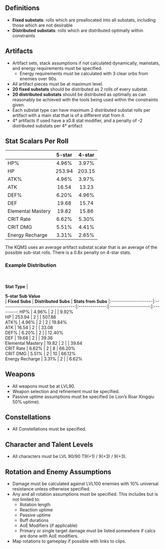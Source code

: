 ## Definitions
- **Fixed substats**: rolls which are preallocated into all substats, including those which are not desirable
- **Distributed substats**: rolls which are distributed optimally within constraints

## Artifacts
- Artifact sets, stack assumptions if not calculated dynamically, mainstats, and energy requirements must be specified.
    - Energy requirements must be calculated with 3 clear orbs from enemies over 90s.
- All artifact pieces must be at maximum level.
- **20 fixed substats** should be distributed as 2 rolls of every substat.
- **20 distributed substats** should be distributed as optimally as can reasonably be achieved with the tools being used within the constraints given.
- Each substat type can have maximum 2 distributed substat rolls per artifact with a main stat that is of a different stat from it.
- 4* artifacts if used have a x0.8 stat modifier, and a penalty of -2 distributed substats per 4* artifact

## Stat Scalars Per Roll
|                   | <div class="s5">5-star</div> | <div class="s4">4-star</div> |
|:------------------|:----------------------------:|:----------------------------:|
| HP%               |                        4.96% |                        3.97% |
| HP                |                       253.94 |                       203.15 |
| ATK%              |                        4.96% |                        3.97% |
| ATK               |                        16.54 |                        13.23 |
| DEF%              |                        6.20% |                        4.96% |
| DEF               |                        19.68 |                        15.74 |
| Elemental Mastery |                        19.82 |                        15.86 |
| CRIT Rate         |                        6.62% |                        5.30% |
| CRIT DMG       |                        5.51% |                        4.41% |
| Energy Recharge   |                        3.31% |                        2.65% |

The KQMS uses an average artifact substat scalar that is an average of the possible sub-stat rolls. There is a 0.8x penalty on 4-star stats.

### Example Distribution
<br></br>
 **Stat Type**         | **<div class="s5">5-star Sub Value</div>** | **Fixed Subs** | **Distributed Subs** | **Stats from Subs** 
|:---------------------|:-------------------------------------:|:--------------:|:--------------------:|:---------:
 HP%               | 4.96%                                 | 2              |                      | 9.92%     
 HP                | 253.94                                | 2              |                      | 507.88    
 ATK%              | 4.96%                                 | 2              | 2                    | 19.84%    
 ATK               | 16.54                                 | 2              |                      | 33.08     
 DEF%              | 6.20%                                 | 2              |                      | 12.40%    
 DEF               | 19.68                                 | 2              |                      | 39.36     
 Elemental Mastery | 19.82                                 | 2              |                      | 39.64     
 CRIT Rate         | 6.62%                                 | 2              | 8                    | 66.20%    
 CRIT DMG          | 5.51%                                 | 2              | 10                   | 66.12%    
 Energy Recharge   | 3.31%                                 | 2              |                      | 6.62%     

 <!--![](/kqms/example_distribution.png) -->

## Weapons
- All weapons must be at LVL90.
- Weapon selection and refinement must be specified.
- Passive uptime assumptions must be specified (ie Lion’s Roar Xingqiu 50% uptime).

## Constellations
- All Constellations must be specified.

## Character and Talent Levels
- All characters must be LVL 90/90 T9(+1) / 9(+3) / 9(+3).

## Rotation and Enemy Assumptions
- Damage must be calculated against LVL100 enemies with 10% universal resistance unless otherwise specified. 
- Any and all rotation assumptions must be specified. This includes but is not limited to:
    - Rotation length
    - Reaction uptime
    - Passive uptime
    - Buff durations
    - AoE Modifiers (if applicable)
    - Primary or single target damage must be listed somewhere if calcs are done with AoE modifiers.
- Map rotations to gameplay if possible with links to clips.
